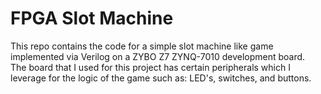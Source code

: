 # FPGA Slot Machine <br>
This repo contains the code for a simple slot machine like game implemented via Verilog on a ZYBO Z7 ZYNQ-7010 development board. <br>
The board that I used for this project has certain peripherals which I leverage for the logic of the game such as: LED's, switches, and buttons. <br>
